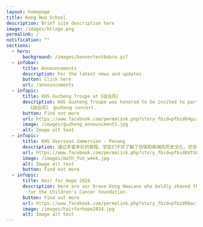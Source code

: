 ```yaml
---
layout: homepage
title: Kong Hwa School
description: Brief site description here
image: /images/khlogo.png
permalink: /
notification: ""
sections:
  - hero:
      background: /images/bannertest6dare.gif
  - infobar:
      title: Announcements
      description: For the latest news and updates
      button: Click here
      url: /announcements
  - infopic:
      title: KHS Guzheng Troupe at《战台风》
      description: KHS Guzheng Troupe was honored to be invited to participate in
        《战台风》 guzheng concert.
      button: Find out more
      url: https://www.facebook.com/permalink.php?story_fbid=pfbid04gcabKS2wrCEMMixeykXCkjfNenHQADCz2WVq8QjTqvbPDJVNAZ7E668b8tsYTQpl&id=100064994620909
      image: /images/guzheng_announcment1.jpg
      alt: Image alt text
  - infopic:
      title: KHS Overseas Immersion - Penang
      description: 通过丰富多彩的旅程，学生们不仅了解了怡保和槟城的历史文化，还受到当地学校师生们的热情款待。通过交流活动，我校学生也与当地学校的学生建立了友谊。
      url: https://www.facebook.com/permalink.php?story_fbid=pfbid0XTSFH9rZS9ZfNG5URTb1oYwewS9n3JM9PAcStAaKXLycFNGL8h2iVf3SavJrFAQtl&id=100064994620909
      image: /images/math_fun_week.jpg
      alt: Image alt text
      button: Find out more
  - infopic:
      title: Hair for Hope 2024
      description: Here are our brave Kong Hwaians who boldly shaved their heads today
        for the Children's Cancer Foundation.
      button: Find out more
      url: https://www.facebook.com/permalink.php?story_fbid=pfbid0bac7czizZXcFgeam4vJhXKiCresT8T6mJ1E7MmZDaZaPEG3dVkrTZhaGyCitgQQwl&id=100064994620909
      image: /images/hairforhope2024.jpg
      alt: Image alt text
---
```

